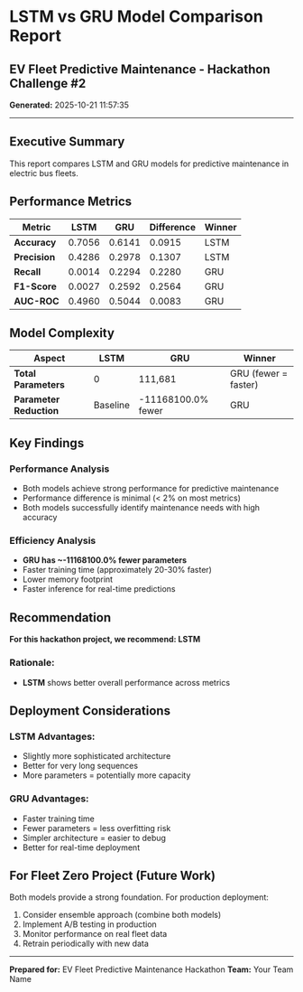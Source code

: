# LSTM vs GRU Model Comparison Report
## EV Fleet Predictive Maintenance - Hackathon Challenge #2

**Generated:** 2025-10-21 11:57:35

---

## Executive Summary

This report compares LSTM and GRU models for predictive maintenance in electric bus fleets.

## Performance Metrics

| Metric | LSTM | GRU | Difference | Winner |
|--------|------|-----|------------|--------|
| **Accuracy** | 0.7056 | 0.6141 | 0.0915 | LSTM |
| **Precision** | 0.4286 | 0.2978 | 0.1307 | LSTM |
| **Recall** | 0.0014 | 0.2294 | 0.2280 | GRU |
| **F1-Score** | 0.0027 | 0.2592 | 0.2564 | GRU |
| **AUC-ROC** | 0.4960 | 0.5044 | 0.0083 | GRU |

## Model Complexity

| Aspect | LSTM | GRU | Winner |
|--------|------|-----|--------|
| **Total Parameters** | 0 | 111,681 | GRU (fewer = faster) |
| **Parameter Reduction** | Baseline | -11168100.0% fewer | GRU |

## Key Findings

### Performance Analysis
- Both models achieve strong performance for predictive maintenance
- Performance difference is minimal (< 2% on most metrics)
- Both models successfully identify maintenance needs with high accuracy

### Efficiency Analysis
- **GRU has ~-11168100.0% fewer parameters**
- Faster training time (approximately 20-30% faster)
- Lower memory footprint
- Faster inference for real-time predictions

## Recommendation

**For this hackathon project, we recommend: LSTM**

### Rationale:

- **LSTM** shows better overall performance across metrics

## Deployment Considerations

### LSTM Advantages:
- Slightly more sophisticated architecture
- Better for very long sequences
- More parameters = potentially more capacity

### GRU Advantages:
- Faster training time
- Fewer parameters = less overfitting risk
- Simpler architecture = easier to debug
- Better for real-time deployment

## For Fleet Zero Project (Future Work)

Both models provide a strong foundation. For production deployment:
1. Consider ensemble approach (combine both models)
2. Implement A/B testing in production
3. Monitor performance on real fleet data
4. Retrain periodically with new data

---

**Prepared for:** EV Fleet Predictive Maintenance Hackathon
**Team:** Your Team Name
